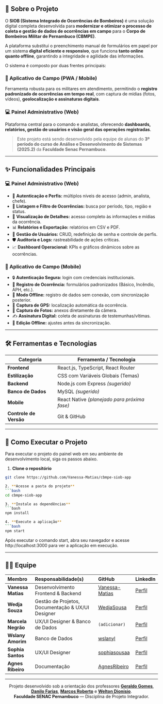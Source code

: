 ## 📌 Sobre o Projeto

O **SIOB (Sistema Integrado de Ocorrências de Bombeiros)** é uma solução digital completa desenvolvida para **modernizar e otimizar o processo de coleta e gestão de dados de ocorrências em campo** para o **Corpo de Bombeiros Militar de Pernambuco (CBMPE)**.

A plataforma substitui o preenchimento manual de formulários em papel por um sistema **digital eficiente e responsivo**, que funciona **tanto online quanto offline**, garantindo a integridade e agilidade das informações.

O sistema é composto por duas frentes principais:

### 📱 Aplicativo de Campo (PWA / Mobile)
Ferramenta robusta para os militares em atendimento, permitindo o **registro padronizado de ocorrências em tempo real**, com captura de mídias (fotos, vídeos), **geolocalização e assinaturas digitais**.

### 💻 Painel Administrativo (Web)
Plataforma central para o comando e analistas, oferecendo **dashboards, relatórios, gestão de usuários e visão geral das operações registradas**.

> Este projeto está sendo desenvolvido pela equipe de alunas do **3º período do curso de Análise e Desenvolvimento de Sistemas (2025.2)** da **Faculdade Senac Pernambuco**.

---

## ✨ Funcionalidades Principais

### 💻 Painel Administrativo (Web)
- 🔑 **Autenticação e Perfis:** múltiplos níveis de acesso (admin, analista, chefe).  
- 🔎 **Listagem e Filtro de Ocorrências:** busca por período, tipo, região e status.  
- 📄 **Visualização de Detalhes:** acesso completo às informações e mídias da ocorrência.  
- 📊 **Relatórios e Exportação:** relatórios em CSV e PDF.  
- 👤 **Gestão de Usuários:** CRUD, redefinição de senha e controle de perfis.  
- 🛡️ **Auditoria e Logs:** rastreabilidade de ações críticas.  
- 📈 **Dashboard Operacional:** KPIs e gráficos dinâmicos sobre as ocorrências.  

### 📱 Aplicativo de Campo (Mobile)
- 🔒 **Autenticação Segura:** login com credenciais institucionais.  
- 📝 **Registro de Ocorrência:** formulários padronizados (Básico, Incêndio, APH, etc.).  
- 📴 **Modo Offline:** registro de dados sem conexão, com sincronização posterior.  
- 📍 **Captura de GPS:** localização automática da ocorrência.  
- 📸 **Captura de Fotos:** anexos diretamente da câmera.  
- ✍️ **Assinatura Digital:** coleta de assinaturas de testemunhas/vítimas.  
- 🔄 **Edição Offline:** ajustes antes da sincronização.  

---

## 🛠️ Ferramentas e Tecnologias

| Categoria | Ferramenta / Tecnologia |
|------------|--------------------------|
| **Frontend** | React.js, TypeScript, React Router |
| **Estilização** | CSS com Variáveis Globais (Temas) |
| **Backend** | Node.js com Express *(sugerido)* |
| **Banco de Dados** | MySQL  *(sugerido)* |
| **Mobile** | React Native *(planejado para próxima fase)* |
| **Controle de Versão** | Git & GitHub |

---

## 🚀 Como Executar o Projeto
Para executar o projeto do painel web em seu ambiente de desenvolvimento local, siga os passos abaixo.

1. **Clone o repositório**
```bash
git clone https://github.com/Vanessa-Matias/cbmpe-siob-app

2. **Acesse a pasta do projeto**
```bash
cd cbmpe-siob-app

3. **Instale as dependências**
```bash
npm install

4. **Execute a aplicação**
```bash
npm start
```
Após executar o comando start, abra seu navegador e acesse http://localhost:3000 para ver a aplicação em execução.

---

## 👩‍💻 Equipe

| Membro             | Responsabilidade(s)                               | GitHub                                                     | LinkedIn                                                              |
| :----------------- | :------------------------------------------------ | :--------------------------------------------------------- | :-------------------------------------------------------------------- |
| **Vanessa Matias** | Desenvolvimento Frontend & Backend              | [Vanessa-Matias](https://github.com/Vanessa-Matias)        | [Perfil](https://www.linkedin.com/in/vanessamatiasdev/)               |
| **Wedja Souza** | Gestão de Projetos, Documentação & UX/UI Designer | [WedjaSousa](https://github.com/WedjaSousa)                | [Perfil](https://www.linkedin.com/in/wedja-sousa-43639b19b/)           |
| **Marcela Negrão** | UX/UI Designer & Banco de Dados                   | `(adicionar)`                                              | [Perfil](https://www.linkedin.com/in/marcela-negrão-0974582a5/)        |
| **Wslany Amorim** | Banco de Dados                                    | [wslanyl](https://github.com/wslanyl)                      | [Perfil](https://www.linkedin.com/in/wslanylima/)                     |
| **Sophia Santos** | UX/UI Designer                                    | [sophiasousaa](https://github.com/sophiasousaa)            | [Perfil](https://www.linkedin.com/in/santos-sophia/)                  |
| **Agnes Ribeiro** | Documentação                                      | [AgnesRibeiro](https://github.com/AgnesRibeiro/AgnesRibeiro) | [Perfil](https://www.linkedin.com/in/agnes-ribeiro-6446392ab/)        |

---

<p align="center">
  Projeto desenvolvido sob a orientação dos professores
  <b><a href="https://www.linkedin.com/in/geraldogomes/" target="_blank">Geraldo Gomes</a></b>,
  <b><a href="https://www.linkedin.com/in/dansoaresfarias/" target="_blank">Danilo Farias</a></b>,
  <b><a href="https://www.linkedin.com/in/marcos-tenorio/" target="_blank">Marcos Roberto</a></b> e
  <b><a href="https://www.linkedin.com/in/weltondionisio/" target="_blank">Welton Dionísio</a></b>.<br>
  <b>Faculdade SENAC Pernambuco</b> — Disciplina de Projeto Integrador.
</p>
